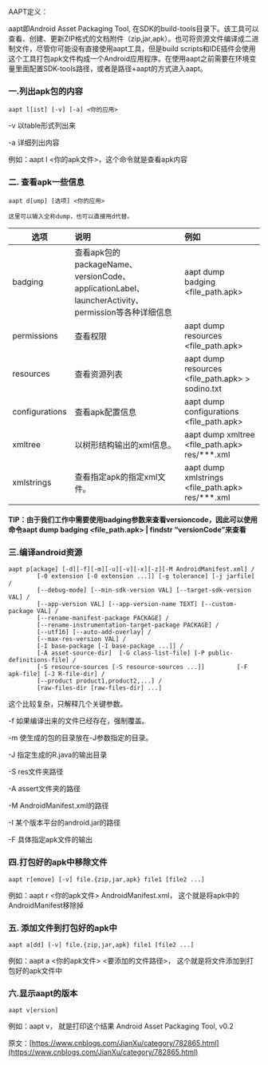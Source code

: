 AAPT定义：

aapt即Android Asset Packaging Tool, 在SDK的build-tools目录下。该工具可以查看、创建、更新ZIP格式的文档附件（zip,jar,apk）。也可将资源文件编译成二进制文件，尽管你可能没有直接使用aapt工具，但是build scripts和IDE插件会使用这个工具打包apk文件构成一个Android应用程序。在使用aapt之前需要在环境变量里面配置SDK-tools路径，或者是路径+aapt的方式进入aapt。

### 一.列出apk包的内容


```
aapt l[ist] [-v] [-a] <你的应用>
```

-v 以table形式列出来

-a 详细列出内容

例如：aapt l <你的apk文件>，这个命令就是查看apk内容

 

### 二. 查看apk一些信息

```
aapt d[ump] [选项] <你的应用>

这里可以输入全称dump，也可以直接用d代替。
```

| 选项           | 说明                                                         | 例如                                               |
| -------------- | :----------------------------------------------------------- | :------------------------------------------------- |
| badging        | 查看apk包的packageName、versionCode、applicationLabel、launcherActivity、permission等各种详细信息 | aapt dump badging <file_path.apk>                  |
| permissions    | 查看权限                                                     | aapt dump resources <file_path.apk>                |
| resources      | 查看资源列表                                                 | aapt dump resources <file_path.apk>   > sodino.txt |
| configurations | 查看apk配置信息                                              | aapt dump configurations <file_path.apk>           |
| xmltree        | 以树形结构输出的xml信息。                                    | aapt dump xmltree <file_path.apk> res/***.xml      |
| xmlstrings     | 查看指定apk的指定xml文件。                                   | aapt dump xmlstrings <file_path.apk> res/***.xml   |


#### TIP：由于我们工作中需要使用badging参数来查看versioncode，因此可以使用命令aapt dump badging <file_path.apk> | findstr “versionCode”来查看


### 三.编译android资源

```
aapt p[ackage] [-d][-f][-m][-u][-v][-x][-z][-M AndroidManifest.xml] / 
        [-0 extension [-0 extension ...]] [-g tolerance] [-j jarfile] / 
        [--debug-mode] [--min-sdk-version VAL] [--target-sdk-version VAL] / 
        [--app-version VAL] [--app-version-name TEXT] [--custom-package VAL] / 
        [--rename-manifest-package PACKAGE] / 
        [--rename-instrumentation-target-package PACKAGE] / 
        [--utf16] [--auto-add-overlay] / 
        [--max-res-version VAL] / 
        [-I base-package [-I base-package ...]] / 
        [-A asset-source-dir]  [-G class-list-file] [-P public-definitions-file] / 
        [-S resource-sources [-S resource-sources ...]]         [-F apk-file] [-J R-file-dir] / 
        [--product product1,product2,...] / 
        [raw-files-dir [raw-files-dir] ...]
```

这个比较复杂，只解释几个关键参数。

-f 如果编译出来的文件已经存在，强制覆盖。

-m 使生成的包的目录放在-J参数指定的目录。

-J 指定生成的R.java的输出目录

-S res文件夹路径

-A assert文件夹的路径

-M AndroidManifest.xml的路径

-I 某个版本平台的android.jar的路径

-F 具体指定apk文件的输出

### 四.打包好的apk中移除文件

```
aapt r[emove] [-v] file.{zip,jar,apk} file1 [file2 ...]
```

例如：aapt r <你的apk文件> AndroidManifest.xml， 这个就是将apk中的AndroidManifest移除掉

### 五. 添加文件到打包好的apk中

```
aapt a[dd] [-v] file.{zip,jar,apk} file1 [file2 ...]
```

例如：aapt a <你的apk文件> <要添加的文件路径>， 这个就是将文件添加到打包好的apk文件中

### 六.显示aapt的版本

```
aapt v[ersion]
```

例如：aapt v， 就是打印这个结果 Android Asset Packaging Tool, v0.2



原文：[https://www.cnblogs.com/JianXu/category/782865.html](https://www.cnblogs.com/JianXu/category/782865.html)
